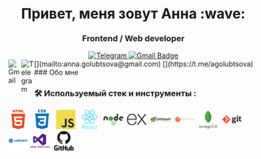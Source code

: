 <div id="header" align="center">
  <h1>Привет, меня зовут Анна :wave:</h1>
  <h3>Frontend / Web developer</h3>
</div>
<div id="socials" align="center">
 <a href="https://web.telegram.org/k/#@agolubtsova">
   <img src="https://img.shields.io/badge/Telegram-blue?style=for-the-badge&logo=telegram&logoColor=white" alt="Telegram"/>
 </a>
 <a href="mailto:anna.golubtsova@gmail.com">
   <img src="https://img.shields.io/badge/Gmail-D14836?style=for-the-badge&logo=gmail&logoColor=white" alt="Gmail Badge"/>
 </a>
</div>
[<img src="https://cdn-icons-png.flaticon.com/512/5968/5968534.png" align="left" width="26" alt="Gmail">](mailto:anna.golubtsova@gmail.com)
[<img src="https://cdn-icons-png.flaticon.com/512/2111/2111646.png" align="left" width="26" alt="Telegram">](https://t.me/agolubtsova)
### Обо мне

### :hammer_and_wrench: Используемый стек и инструменты :
<div>
  <img src="https://github.com/devicons/devicon/blob/master/icons/html5/html5-plain-wordmark.svg" title="HTML-5" alt="HTML-5" width="40" height="40"/>&nbsp;
  <img src="https://github.com/devicons/devicon/blob/master/icons/css3/css3-plain-wordmark.svg" title="CSS-3" alt="CSS-3" width="40" height="40"/>&nbsp;
  <img src="https://github.com/devicons/devicon/blob/master/icons/javascript/javascript-original.svg" title="JavaScript" alt="JavaScript" width="40" height="40"/>&nbsp;
  <img src="https://github.com/devicons/devicon/blob/master/icons/react/react-original-wordmark.svg" title="React" alt="React" width="40" height="40"/>&nbsp;
  <img src="https://github.com/devicons/devicon/blob/master/icons/nodejs/nodejs-original-wordmark.svg"  title="NodeJS" alt="NodeJS" width="40" height="40"/>&nbsp;
  <img src="https://github.com/devicons/devicon/blob/master/icons/express/express-original.svg" title="Express"  alt="Express" width="40" height="40"/>&nbsp;
  <img src="https://github.com/devicons/devicon/blob/master/icons/openapi/openapi-original-wordmark.svg" title="API" alt="API" width="40" height="40"/>&nbsp;
  <img src="https://github.com/devicons/devicon/blob/master/icons/postman/postman-original-wordmark.svg" title="Postman" alt="Postman" width="40" height="40"/>&nbsp;
  <img src="https://github.com/devicons/devicon/blob/master/icons/mongodb/mongodb-original-wordmark.svg" title="MongoDB" alt="MongoDB" width="40" height="40"/>&nbsp;
  <img src="https://github.com/devicons/devicon/blob/master/icons/git/git-original-wordmark.svg" title="Git"  alt="Git" width="40" height="40"/>&nbsp;
  <img src="https://github.com/devicons/devicon/blob/master/icons/webpack/webpack-plain-wordmark.svg" title="Webpack" **alt="Webpack" width="40" height="40"/>
  <img src="https://github.com/devicons/devicon/blob/master/icons/visualstudio/visualstudio-plain-wordmark.svg" title="Visualstudio" alt="visualstudio" width="40" height="40"/>&nbsp;
  <img src="https://github.com/devicons/devicon/blob/master/icons/github/github-original-wordmark.svg" title="Github" alt="Github" width="40" height="40"/>&nbsp;
</div>


